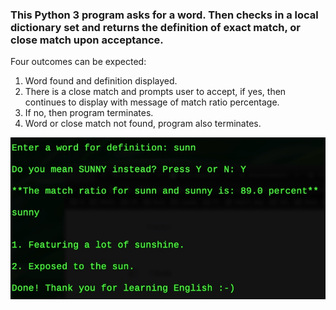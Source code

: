 
### This Python 3 program asks for a word. Then checks in a local dictionary set and returns the definition of exact match, or close match upon acceptance.

Four outcomes can be expected:

1. Word found and definition displayed.
2. There is a close match and prompts user to accept, if yes, then continues to display with message of match ratio percentage.
3. If no, then program terminates.
4. Word or close match not found, program also terminates.



![Python Local Dictionary](https://github.com/palden/interactive-english-dictionary/blob/master/Python%20local%20dictionary.jpg)
